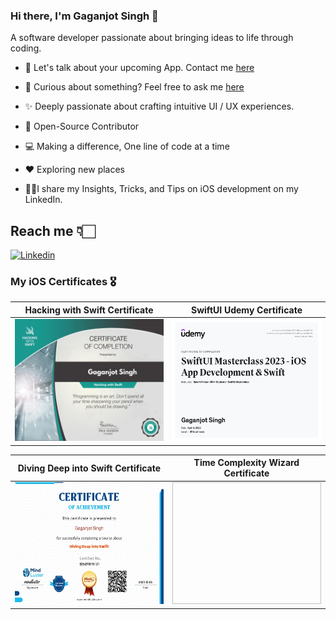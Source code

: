 

### Hi there, I'm Gaganjot Singh 👋
A software developer passionate about bringing ideas to life through coding.
<br />

* 📱 Let's talk about your upcoming App. Contact me [here](https://in.linkedin.com/in/gaganjot-singh-40b40b100)

* 💬 Curious about something? Feel free to ask me [here](https://github.com/megaganjotsingh/megaganjotsingh/issues)

* ✨ Deeply passionate about crafting intuitive UI / UX experiences.

* 📖 Open-Source Contributor

* 💻 Making a difference, One line of code at a time

* ♥️ Exploring new places

* 💁🏻I share my Insights, Tricks, and Tips on iOS development on my LinkedIn.



## Reach me 👇🏻

[![Linkedin](https://i.postimg.cc/BvWKLcLS/v-Gjs-QPt-3.png)](https://in.linkedin.com/in/gaganjot-singh-40b40b100)



### My iOS Certificates 🎖

 Hacking with Swift Certificate | SwiftUI Udemy Certificate
:-------------------------:|:-------------------------:|
<img src="./Certs/gagan-certificate.jpg" width="250" height="195"> | <img src="./Certs/SwiftUI-Certificate.jpg" width="250" height="195"> 

Diving Deep into Swift Certificate | Time Complexity Wizard Certificate
:-------------------------:|:-------------------------:|
<img src="./Certs/DivingDeepIntoSwit_Certificate.jpg" width="250" height="195"> | <img srv="./Certs/time_complexity_wizard.jpeg" width="250" height="195">
